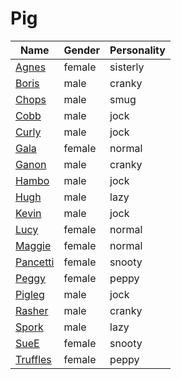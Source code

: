 # Pig

|Name|Gender|Personality|
|---|---|---|
|[Agnes](github.com/lindsaygelle/animalcrossing/villager/pig/agnes)|female|sisterly|
|[Boris](github.com/lindsaygelle/animalcrossing/villager/pig/boris)|male|cranky|
|[Chops](github.com/lindsaygelle/animalcrossing/villager/pig/chops)|male|smug|
|[Cobb](github.com/lindsaygelle/animalcrossing/villager/pig/cobb)|male|jock|
|[Curly](github.com/lindsaygelle/animalcrossing/villager/pig/curly)|male|jock|
|[Gala](github.com/lindsaygelle/animalcrossing/villager/pig/gala)|female|normal|
|[Ganon](github.com/lindsaygelle/animalcrossing/villager/pig/ganon)|male|cranky|
|[Hambo](github.com/lindsaygelle/animalcrossing/villager/pig/hambo)|male|jock|
|[Hugh](github.com/lindsaygelle/animalcrossing/villager/pig/hugh)|male|lazy|
|[Kevin](github.com/lindsaygelle/animalcrossing/villager/pig/kevin)|male|jock|
|[Lucy](github.com/lindsaygelle/animalcrossing/villager/pig/lucy)|female|normal|
|[Maggie](github.com/lindsaygelle/animalcrossing/villager/pig/maggie)|female|normal|
|[Pancetti](github.com/lindsaygelle/animalcrossing/villager/pig/pancetti)|female|snooty|
|[Peggy](github.com/lindsaygelle/animalcrossing/villager/pig/peggy)|female|peppy|
|[Pigleg](github.com/lindsaygelle/animalcrossing/villager/pig/pigleg)|male|jock|
|[Rasher](github.com/lindsaygelle/animalcrossing/villager/pig/rasher)|male|cranky|
|[Spork](github.com/lindsaygelle/animalcrossing/villager/pig/spork)|male|lazy|
|[SueE](github.com/lindsaygelle/animalcrossing/villager/pig/suee)|female|snooty|
|[Truffles](github.com/lindsaygelle/animalcrossing/villager/pig/truffles)|female|peppy|
